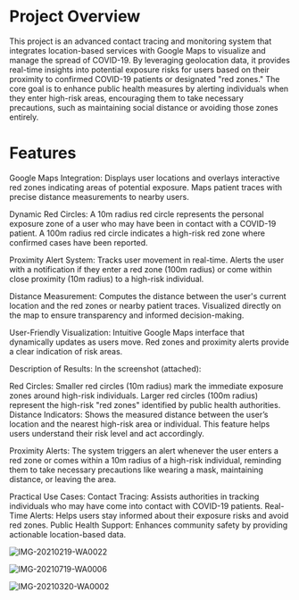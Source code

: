 # Project Overview #
This project is an advanced contact tracing and monitoring system that integrates location-based services with Google Maps to visualize and manage the spread of COVID-19. By leveraging geolocation data, it provides real-time insights into potential exposure risks for users based on their proximity to confirmed COVID-19 patients or designated "red zones."
The core goal is to enhance public health measures by alerting individuals when they enter high-risk areas, encouraging them to take necessary precautions, such as maintaining social distance or avoiding those zones entirely.


# Features #
Google Maps Integration:
Displays user locations and overlays interactive red zones indicating areas of potential exposure.
Maps patient traces with precise distance measurements to nearby users.

Dynamic Red Circles:
A 10m radius red circle represents the personal exposure zone of a user who may have been in contact with a COVID-19 patient.
A 100m radius red circle indicates a high-risk red zone where confirmed cases have been reported.

Proximity Alert System:
Tracks user movement in real-time.
Alerts the user with a notification if they enter a red zone (100m radius) or come within close proximity (10m radius) to a high-risk individual.

Distance Measurement:
Computes the distance between the user's current location and the red zones or nearby patient traces.
Visualized directly on the map to ensure transparency and informed decision-making.

User-Friendly Visualization:
Intuitive Google Maps interface that dynamically updates as users move.
Red zones and proximity alerts provide a clear indication of risk areas.


Description of Results:
In the screenshot (attached):

Red Circles:
Smaller red circles (10m radius) mark the immediate exposure zones around high-risk individuals.
Larger red circles (100m radius) represent the high-risk "red zones" identified by public health authorities.
Distance Indicators: Shows the measured distance between the user’s location and the nearest high-risk area or individual. This feature helps users understand their risk level and act accordingly.

Proximity Alerts: 
The system triggers an alert whenever the user enters a red zone or comes within a 10m radius of a high-risk individual, reminding them to take necessary precautions like wearing a mask, maintaining distance, or leaving the area.

Practical Use Cases:
Contact Tracing: Assists authorities in tracking individuals who may have come into contact with COVID-19 patients.
Real-Time Alerts: Helps users stay informed about their exposure risks and avoid red zones.
Public Health Support: Enhances community safety by providing actionable location-based data.

![IMG-20210219-WA0022](https://github.com/user-attachments/assets/82175316-1c64-477e-8f17-da78c4b5b6f2)


![IMG-20210719-WA0006](https://github.com/user-attachments/assets/67943d37-0651-442f-8eaa-8e6d5304b243)


![IMG-20210320-WA0002](https://github.com/user-attachments/assets/13bd33c0-8b03-4f7e-948b-ee6dba587ccc)
